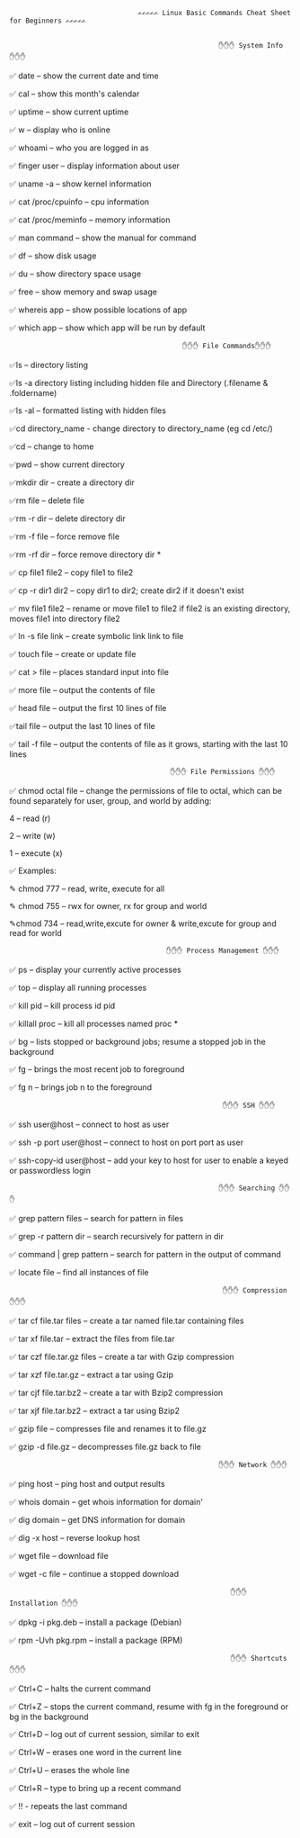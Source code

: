                                    ✍✍✍✍✍ Linux Basic Commands Cheat Sheet for Beginners ✍✍✍✍✍
                                    
                                    
                                                        ✋✋✋ System Info ✋✋✋

✅ date – show the current date and time

✅ cal – show this month's calendar

✅ uptime – show current uptime

✅ w – display who is online

✅ whoami – who you are logged in as

✅ finger user – display information about user

✅ uname -a – show kernel information

✅ cat /proc/cpuinfo – cpu information

✅ cat /proc/meminfo – memory information

✅ man command – show the manual for command

✅ df – show disk usage

✅ du – show directory space usage

✅ free – show memory and swap usage

✅ whereis app – show possible locations of app

✅ which app – show which app will be run by default


                                               ✋✋✋ File Commands✋✋✋

✅ls – directory listing  

✅ls -a directory listing including hidden file and Directory (.filename & .foldername)

✅ls -al – formatted listing with hidden files

✅cd directory_name - change directory to directory_name (eg cd /etc/)

✅cd – change to home

✅pwd – show current directory

✅mkdir dir – create a directory dir

✅rm file – delete file

✅rm -r dir – delete directory dir

✅rm -f file – force remove file

✅rm -rf dir – force remove directory dir *

✅ cp file1 file2 – copy file1 to file2

✅ cp -r dir1 dir2 – copy dir1 to dir2; create dir2 if it doesn't exist

✅ mv file1 file2 – rename or move file1 to file2 if file2 is an existing directory, moves file1 into directory file2

✅ ln -s file link – create symbolic link link to file

✅ touch file – create or update file

✅ cat > file – places standard input into file

✅ more file – output the contents of file

✅ head file – output the first 10 lines of file

✅tail file – output the last 10 lines of file

✅ tail -f file – output the contents of file as it grows, starting with the last 10 lines

                                            ✋✋✋ File Permissions ✋✋✋

✅ chmod octal file – change the permissions of file to octal, which can be found separately for user, group, and world by adding:

4 – read (r)

2 – write (w)

1 – execute (x)

✅ Examples:

✎ chmod 777 – read, write, execute for all

✎ chmod 755 – rwx for owner, rx for group and world

✎chmod  734 – read,write,excute for owner & write,excute for group and read for world

                                           ✋✋✋ Process Management ✋✋✋

✅ ps – display your currently active processes

✅ top – display all running processes

✅ kill pid – kill process id pid

✅ killall proc – kill all processes named proc *

✅ bg – lists stopped or background jobs; resume a stopped job in the background

✅ fg – brings the most recent job to foreground

✅ fg n – brings job n to the foreground

                                                          

                                                         ✋✋✋ SSH ✋✋✋

✅ ssh user@host – connect to host as user

✅ ssh -p port user@host – connect to host on port port as user

✅ ssh-copy-id user@host – add your key to host for user to enable a keyed or passwordless login

                                                        ✋✋✋ Searching ✋✋✋

✅ grep pattern files – search for pattern in files

✅ grep -r pattern dir – search recursively for pattern in dir

✅ command | grep pattern – search for pattern in the output of command

✅ locate file – find all instances of file

                                                         ✋✋✋ Compression ✋✋✋

✅ tar cf file.tar files – create a tar named file.tar containing files

✅ tar xf file.tar – extract the files from file.tar

✅ tar czf file.tar.gz files – create a tar with Gzip compression

✅ tar xzf file.tar.gz – extract a tar using Gzip

✅ tar cjf file.tar.bz2 – create a tar with Bzip2 compression

✅ tar xjf file.tar.bz2 – extract a tar using Bzip2

✅ gzip file – compresses file and renames it to file.gz

✅ gzip -d file.gz – decompresses file.gz back to file

                                                        ✋✋✋ Network ✋✋✋ 

✅ ping host – ping host and output results

✅ whois domain – get whois information for domain'

✅ dig domain – get DNS information for domain

✅ dig -x host – reverse lookup host

✅ wget file – download file

✅ wget -c file – continue a stopped download

                                                           ✋✋✋ Installation ✋✋✋

✅ dpkg -i pkg.deb – install a package (Debian)

✅ rpm -Uvh pkg.rpm – install a package (RPM)


                                                           ✋✋✋ Shortcuts ✋✋✋ 

✅ Ctrl+C – halts the current command

✅ Ctrl+Z – stops the current command, resume with fg in the foreground or bg in the background

✅ Ctrl+D – log out of current session, similar to exit

✅ Ctrl+W – erases one word in the current line

✅ Ctrl+U – erases the whole line

✅ Ctrl+R – type to bring up a recent command

✅ !! - repeats the last command

✅ exit – log out of current session
